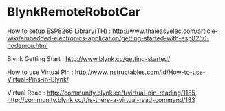 # BlynkRemoteRobotCar

How to setup ESP8266 Library(TH) : http://www.thaieasyelec.com/article-wiki/embedded-electronics-application/getting-started-with-esp8266-nodemcu.html 

Blynk Getting Start : http://www.blynk.cc/getting-started/

How to use Virtual Pin : http://www.instructables.com/id/How-to-use-Virtual-Pins-in-Blynk/

Virtual Read : http://community.blynk.cc/t/virtual-pin-reading/1185, http://community.blynk.cc/t/is-there-a-virtual-read-command/183
